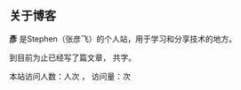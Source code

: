 ## 关于博客
**彥** 是Stephen（张彦飞）的个人站，用于学习和分享技术的地方。

到目前为止已经写了<code class="article_number"></code>篇文章， 共<code class="site_word_count"></code>字。

本站访问人数：<code class="site_uv"></code>人次 ， 访问量：<code class="site_pv"></code>次
